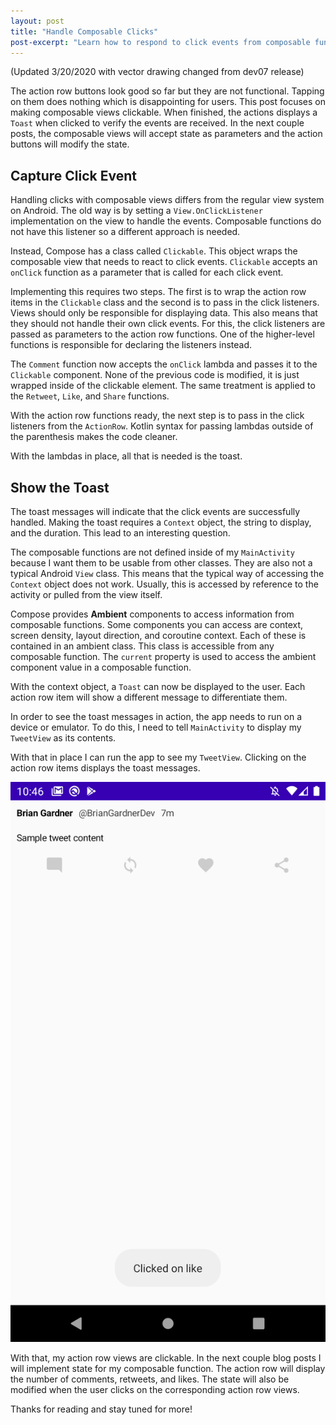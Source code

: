 ```yaml
---
layout: post
title: "Handle Composable Clicks"
post-excerpt: "Learn how to respond to click events from composable functions as well as how to access the Context object."
---
```


(Updated 3/20/2020 with vector drawing changed from dev07 release)

The action row buttons look good so far but they are not functional. Tapping
on them does nothing which is disappointing for users. This post focuses
on making composable views clickable. When finished, the actions displays a `Toast`
when clicked to verify the events are received. In the next couple posts, the composable views
will accept state as parameters and the action buttons will modify the state.

## Capture Click Event

Handling clicks with composable views differs from the regular view system on
Android. The old way is by setting a `View.OnClickListener`
implementation on the view to handle the events. Composable functions do not
have this listener so a different approach is needed.

Instead, Compose has a class called `Clickable`. This object wraps the composable view that needs to react to click events. `Clickable` accepts an `onClick` function as a parameter that is called for each click event.

Implementing this requires two steps. The first is to wrap the action row items in the `Clickable` class and the second is to pass in the click listeners. Views should only be responsible for displaying data. This also means that they should not handle their own click events. For this, the click listeners are passed as parameters to the action row functions. One of the higher-level functions is responsible for declaring the listeners instead.

<script src="https://gist.github.com/BrianGardnerAtl/f742bc778ff842086e9e57d258a19c86.js"></script>

The `Comment` function now accepts the `onClick` lambda and passes it to the `Clickable` component. None of the previous code is modified, it is just wrapped inside of the clickable element. The same treatment is applied to the `Retweet`, `Like`, and `Share` functions.

<script src="https://gist.github.com/BrianGardnerAtl/a5a566c08cef29089bbe38074a322c39.js"></script>

With the action row functions ready, the next step is to pass in the click listeners from the `ActionRow`. Kotlin syntax for passing lambdas outside of the parenthesis makes the code cleaner.

<script src="https://gist.github.com/BrianGardnerAtl/307d0868f9ba5f818281abfaf90e0923.js"></script>

With the lambdas in place, all that is needed is the toast.

## Show the Toast

The toast messages will indicate that the click events are successfully handled. Making the toast requires a `Context` object, the string to display, and the duration. This lead to an interesting question.

The composable functions are not defined inside of my `MainActivity` because I want them to be usable from other classes. They are also not a typical Android `View` class. This means that the typical way of accessing the `Context` object does not work. Usually, this is accessed by reference to the activity or pulled from the view itself.

Compose provides **Ambient** components to access information from composable functions. Some components you can access are context, screen density, layout direction, and coroutine context. Each of these is contained in an ambient class. This class is accessible from any composable function. The `current` property is used to access the ambient component value in a composable function.

<script src="https://gist.github.com/BrianGardnerAtl/0cb83975ea70bafff1dd8f8fb106b818.js"></script>

With the context object, a `Toast` can now be displayed to the user. Each action row item will show a different message to differentiate them.

<script src="https://gist.github.com/BrianGardnerAtl/97234f45c7eec8282a5dab90b9e2389c.js"></script>

In order to see the toast messages in action, the app needs to run on a device or emulator. To do this, I need to tell `MainActivity` to display my `TweetView` as its contents.

<script src="https://gist.github.com/BrianGardnerAtl/387ec14c8c8174249be7436556dee0ef.js"></script>

With that in place I can run the app to see my `TweetView`. Clicking on the action row items displays the toast messages.

<div class="center-screenshot">
    <img class="post-device-screenshot" src="/assets/images/compose_3/compose_toast.png" alt="Toast message displayed on an emulator after clicking on the Like action row view"/>
</div>

With that, my action row views are clickable. In the next couple blog posts I will implement state for my composable function. The action row will display the number of comments, retweets, and likes. The state will also be modified when the user clicks on the corresponding action row views.

Thanks for reading and stay tuned for more!
